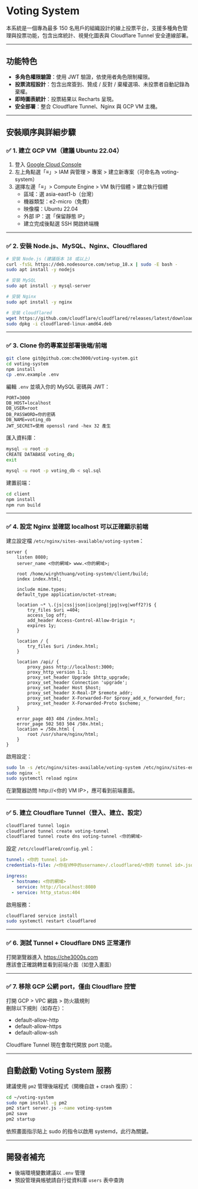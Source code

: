 # Voting System

本系統是一個專為最多 150 名用戶的組織設計的線上投票平台，支援多種角色管理與投票功能，包含出席統計、視覺化圖表與 Cloudflare Tunnel 安全連線部署。

---

## 功能特色

- **多角色權限驗證**：使用 JWT 驗證，依使用者角色限制權限。
- **投票流程設計**：包含出席簽到、贊成 / 反對 / 棄權選項、未投票者自動記錄為棄權。
- **即時圖表統計**：投票結果以 Recharts 呈現。
- **安全部署**：整合 Cloudflare Tunnel、Nginx 與 GCP VM 主機。

---

## 安裝順序與詳細步驟

### ✅ 1. 建立 GCP VM（建議 Ubuntu 22.04）

1. 登入 [Google Cloud Console](https://console.cloud.google.com/)
2. 左上角點選「≡」> IAM 與管理 > 專案 > 建立新專案（可命名為 voting-system）
3. 選擇左邊「≡」> Compute Engine > VM 執行個體 > 建立執行個體
   - 區域：選 asia-east1-b（台灣）
   - 機器類型：e2-micro（免費）
   - 映像檔：Ubuntu 22.04
   - 外部 IP：選「保留靜態 IP」
   - 建立完成後點選 SSH 開啟終端機

---

### ✅ 2. 安裝 Node.js、MySQL、Nginx、Cloudflared

```bash
# 安裝 Node.js (建議版本 18 或以上)
curl -fsSL https://deb.nodesource.com/setup_18.x | sudo -E bash -
sudo apt install -y nodejs

# 安裝 MySQL
sudo apt install -y mysql-server

# 安裝 Nginx
sudo apt install -y nginx

# 安裝 cloudflared
wget https://github.com/cloudflare/cloudflared/releases/latest/download/cloudflared-linux-amd64.deb
sudo dpkg -i cloudflared-linux-amd64.deb
```

---

### ✅ 3. Clone 你的專案並部署後端/前端

```bash
git clone git@github.com:che3000/voting-system.git
cd voting-system
npm install
cp .env.example .env
```

編輯 `.env` 並填入你的 MySQL 密碼與 JWT：

```env
PORT=3000
DB_HOST=localhost
DB_USER=root
DB_PASSWORD=你的密碼
DB_NAME=voting_db
JWT_SECRET=使用 openssl rand -hex 32 產生
```

匯入資料庫：

```bash
mysql -u root -p
CREATE DATABASE voting_db;
exit

mysql -u root -p voting_db < sql.sql
```

建置前端：

```bash
cd client
npm install
npm run build
```

---

### ✅ 4. 設定 Nginx 並確認 localhost 可以正確顯示前端

建立設定檔 `/etc/nginx/sites-available/voting-system`：

```nginx
server {
    listen 8080;
    server_name <你的網域> www.<你的網域>;

    root /home/wirghthuang/voting-system/client/build;
    index index.html;

    include mime.types;
    default_type application/octet-stream;

    location ~* \.(js|css|json|ico|png|jpg|svg|woff2?)$ {
        try_files $uri =404;
        access_log off;
        add_header Access-Control-Allow-Origin *;
        expires 1y;
    }

    location / {
        try_files $uri /index.html;
    }

    location /api/ {
        proxy_pass http://localhost:3000;
        proxy_http_version 1.1;
        proxy_set_header Upgrade $http_upgrade;
        proxy_set_header Connection 'upgrade';
        proxy_set_header Host $host;
        proxy_set_header X-Real-IP $remote_addr;
        proxy_set_header X-Forwarded-For $proxy_add_x_forwarded_for;
        proxy_set_header X-Forwarded-Proto $scheme;
    }

    error_page 403 404 /index.html;
    error_page 502 503 504 /50x.html;
    location = /50x.html {
        root /usr/share/nginx/html;
    }
}
```

啟用設定：

```bash
sudo ln -s /etc/nginx/sites-available/voting-system /etc/nginx/sites-enabled/
sudo nginx -t
sudo systemctl reload nginx
```

在瀏覽器訪問 http://<你的 VM IP>，應可看到前端畫面。

---

### ✅ 5. 建立 Cloudflare Tunnel（登入、建立、設定）

```bash
cloudflared tunnel login
cloudflared tunnel create voting-tunnel
cloudflared tunnel route dns voting-tunnel <你的網域>
```

設定 `/etc/cloudflared/config.yml`：

```yaml
tunnel: <你的 tunnel id>
credentials-file: /<你在VM中的username>/.cloudflared/<你的 tunnel id>.json

ingress:
  - hostname: <你的網域>
    service: http://localhost:8080
  - service: http_status:404
```

啟用服務：

```bash
cloudflared service install
sudo systemctl restart cloudflared
```

---

### ✅ 6. 測試 Tunnel + Cloudflare DNS 正常運作

打開瀏覽器進入 https://che3000s.com  
應該會正確跳轉並看到前端介面（如登入畫面）

---

### ✅ 7. 移除 GCP 公網 port，僅由 Cloudflare 控管

打開 GCP > VPC 網路 > 防火牆規則  
刪除以下規則（如存在）：
- default-allow-http
- default-allow-https
- default-allow-ssh

Cloudflare Tunnel 現在會取代開放 port 功能。

---

## 自動啟動 Voting System 服務

建議使用 `pm2` 管理後端程式（開機自啟 + crash 復原）：

```bash
cd ~/voting-system
sudo npm install -g pm2
pm2 start server.js --name voting-system
pm2 save
pm2 startup
```

依照畫面指示貼上 sudo 的指令以啟用 systemd，此行為關鍵。

---

## 開發者補充

- 後端環境變數建議以 `.env` 管理
- 預設管理員帳號請自行從資料庫 `users` 表中查詢
